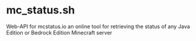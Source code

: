 # mc_status.sh
Web-API for mcstatus.io an online tool for retrieving the status of any Java Edition or Bedrock Edition Minecraft server

